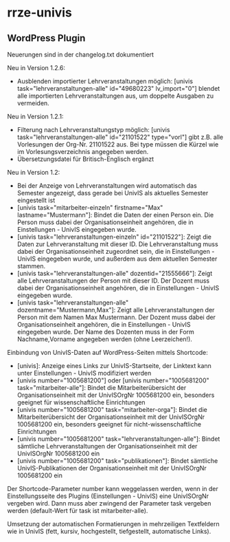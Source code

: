 rrze-univis
============

WordPress Plugin
----------------

Neuerungen sind in der changelog.txt dokumentiert        

Neu in Version 1.2.6:    

- Ausblenden importierter Lehrveranstaltungen möglich: [univis task="lehrveranstaltungen-alle" id="49680223" lv_import="0"] blendet alle importierten Lehrveranstaltungen aus, um doppelte Ausgaben zu vermeiden.     

Neu in Version 1.2.1:    

- Filterung nach Lehrveranstaltungstyp möglich: [univis task="lehrveranstaltungen-alle" id="21101522" type="vorl"] gibt z.B. alle Vorlesungen der Org-Nr. 21101522 aus. Bei type müssen die Kürzel wie im Vorlesungsverzeichnis angegeben werden.    
- Übersetzungsdatei für Britisch-Englisch ergänzt

Neu in Version 1.2:

- Bei der Anzeige von Lehrveranstaltungen wird automatisch das Semester angezeigt, dass gerade bei UnivIS als aktuelles Semester eingestellt ist    
- [univis task="mitarbeiter-einzeln" firstname="Max" lastname="Mustermann"]: Bindet die Daten der einen Person ein. Die Person muss dabei der Organisationseinheit angehören, die in Einstellungen - UnivIS eingegeben wurde.    
- [univis task="lehrveranstaltungen-einzeln" id="21101522"]: Zeigt die Daten zur Lehrveranstaltung mit dieser ID. Die Lehrveranstaltung muss dabei der Organisationseinheit zugeordnet sein, die in Einstellungen - UnivIS eingegeben wurde, und außerdem aus dem aktuellen Semester stammen.    
- [univis task="lehrveranstaltungen-alle" dozentid="21555666"]: Zeigt alle Lehrveranstaltungen der Person mit dieser ID. Der Dozent muss dabei der Organisationseinheit angehören, die in Einstellungen - UnivIS eingegeben wurde.    
- [univis task="lehrveranstaltungen-alle" dozentname="Mustermann,Max"]: Zeigt alle Lehrveranstaltungen der Person mit dem Namen Max Mustermann. Der Dozent muss dabei der Organisationseinheit angehören, die in Einstellungen - UnivIS eingegeben wurde. Der Name des Dozenten muss in der Form Nachname,Vorname angegeben werden (ohne Leerzeichen!).    

Einbindung von UnivIS-Daten auf WordPress-Seiten mittels Shortcode:

- [univis]: Anzeige eines Links zur UnivIS-Startseite, der Linktext kann unter Einstellungen - UnivIS modifiziert werden    
- [univis number="1005681200"] oder [univis number="1005681200" task="mitarbeiter-alle"]: Bindet die Mitarbeiterübersicht der Organisationseinheit mit der UnivISOrgNr 1005681200 ein, besonders geeignet für wissenschaftliche Einrichtungen    
- [univis number="1005681200" task="mitarbeiter-orga"]: Bindet die Mitarbeiterübersicht der Organisationseinheit mit der UnivISOrgNr 1005681200 ein, besonders geeignet für nicht-wissenschaftliche Einrichtungen    
- [univis number="1005681200" task="lehrveranstaltungen-alle"]: Bindet sämtliche Lehrveranstaltungen der Organisationseinheit mit der UnivISOrgNr 1005681200 ein    
- [univis number="1005681200" task="publikationen"]: Bindet sämtliche UnivIS-Publikationen der Organisationseinheit mit der UnivISOrgNr 1005681200 ein    

Der Shortcode-Parameter number kann weggelassen werden, wenn in der Einstellungsseite des Plugins (Einstellungen - UnivIS) eine UnivISOrgNr vergeben wird. Dann muss aber zwingend der Parameter task vergeben werden (default-Wert für task ist mitarbeiter-alle).


Umsetzung der automatischen Formatierungen in mehrzeiligen Textfeldern wie in UnivIS (fett, kursiv, hochgestellt, tiefgestellt, automatische Links).
